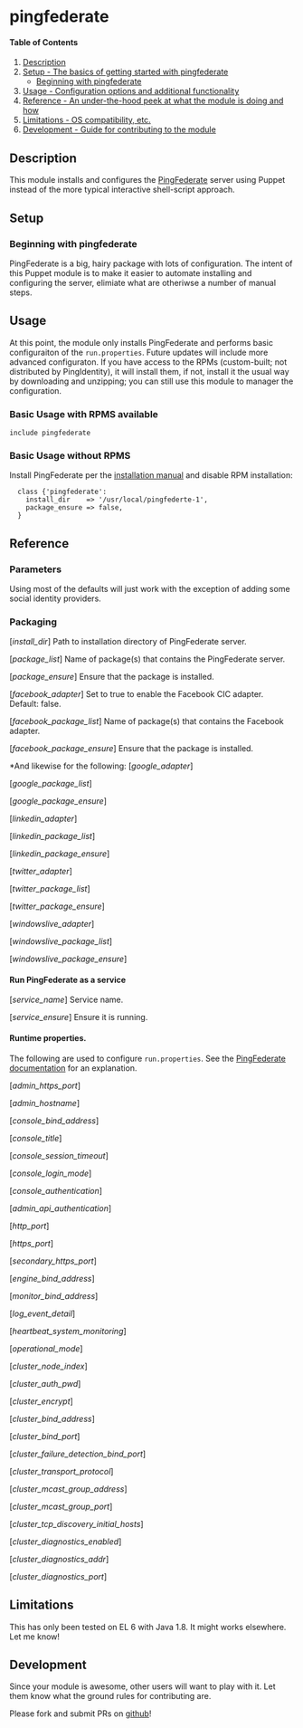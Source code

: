 # pingfederate

#### Table of Contents

1. [Description](#description)
1. [Setup - The basics of getting started with pingfederate](#setup)
    * [Beginning with pingfederate](#beginning-with-pingfederate)
1. [Usage - Configuration options and additional functionality](#usage)
1. [Reference - An under-the-hood peek at what the module is doing and how](#reference)
1. [Limitations - OS compatibility, etc.](#limitations)
1. [Development - Guide for contributing to the module](#development)

## Description

This module installs and configures the
[PingFederate](https://www.pingidentity.com/en/products/pingfederate.html) server using
Puppet instead of the more typical interactive shell-script approach.

## Setup

### Beginning with pingfederate

PingFederate is a big, hairy package with lots of configuration. The intent of this Puppet module is to
make it easier to automate installing and configuring the server, elimiate what are otheriwse a number of
manual steps.

## Usage

At this point, the module only installs PingFederate and performs basic configuraiton of the
`run.properties`. Future updates will include more advanced configuraton.
If you have access to the RPMs (custom-built; not distributed by PingIdentity),
it will install them, if not, install it the usual way by downloading and unzipping; you can still
use this module to manager the configuration.

### Basic Usage with RPMS available
```
include pingfederate
```

### Basic Usage without RPMS
Install PingFederate per the [installation manual](https://documentation.pingidentity.com/pingfederate/pf82/index.shtml#gettingStartedGuide/concept/gettingStarted.html) and disable RPM installation:
```
  class {'pingfederate':
    install_dir    => '/usr/local/pingfederte-1',
	package_ensure => false,
  }
```

## Reference

### Parameters
Using most of the defaults will just work with the exception of adding some social identity providers.

### Packaging
[*install_dir*]
  Path to installation directory of PingFederate server.

[*package_list*]
  Name of package(s) that contains the PingFederate server.

[*package_ensure*]
  Ensure that the package is installed.

[*facebook_adapter*]
  Set to true to enable the Facebook CIC adapter. Default: false.

[*facebook_package_list*]
  Name of package(s) that contains the Facebook adapter.

[*facebook_package_ensure*]
  Ensure that the package is installed.

*And likewise for the following:
[*google_adapter*]

[*google_package_list*]

[*google_package_ensure*]

[*linkedin_adapter*]

[*linkedin_package_list*]

[*linkedin_package_ensure*]

[*twitter_adapter*]

[*twitter_package_list*]

[*twitter_package_ensure*]

[*windowslive_adapter*]

[*windowslive_package_list*]

[*windowslive_package_ensure*]

#### Run PingFederate as a service
[*service_name*]
  Service name.

[*service_ensure*]
  Ensure it is running.

#### Runtime properties.

The following are used to configure `run.properties`. See the
[PingFederate documentation](https://documentation.pingidentity.com/pingfederate/pf82/index.shtml#adminGuide/concept/changingConfigurationParameters.html)
for an explanation.

[*admin_https_port*]

[*admin_hostname*]

[*console_bind_address*]

[*console_title*]

[*console_session_timeout*]

[*console_login_mode*]

[*console_authentication*]

[*admin_api_authentication*]

[*http_port*]

[*https_port*]

[*secondary_https_port*]

[*engine_bind_address*]

[*monitor_bind_address*]

[*log_event_detail*]

[*heartbeat_system_monitoring*]

[*operational_mode*]

[*cluster_node_index*]

[*cluster_auth_pwd*]

[*cluster_encrypt*]

[*cluster_bind_address*]

[*cluster_bind_port*]

[*cluster_failure_detection_bind_port*]

[*cluster_transport_protocol*]

[*cluster_mcast_group_address*]

[*cluster_mcast_group_port*]

[*cluster_tcp_discovery_initial_hosts*]

[*cluster_diagnostics_enabled*]

[*cluster_diagnostics_addr*]

[*cluster_diagnostics_port*]


## Limitations

This has only been tested on EL 6 with Java 1.8. It might works elsewhere. Let me know!

## Development

Since your module is awesome, other users will want to play with it. Let them
know what the ground rules for contributing are.

Please fork and submit PRs on [github](https://github.com/n2ygk/puppet-pingfederate)!

